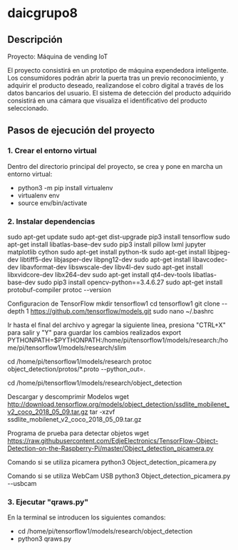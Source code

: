 # daicgrupo8

## Descripción
Proyecto: Máquina de vending IoT

El proyecto consistirá en un prototipo de máquina expendedora inteligente. Los consumidores podrán abrir la puerta tras un previo reconocimiento, y adquirir el producto deseado, realizandose el cobro digital a través de los datos bancarios del usuario. El sistema de detección del producto adquirido consistirá en una cámara que visualiza el identificativo del producto seleccionado.

## Pasos de ejecución del proyecto

### 1. Crear el entorno virtual

Dentro del directorio principal del proyecto, se crea y pone en marcha un entorno virtual: 
- python3 -m pip install virtualenv
- virtualenv env
- source env/bin/activate

### 2. Instalar dependencias

sudo apt-get update
sudo apt-get dist-upgrade
pip3 install tensorflow
sudo apt-get install libatlas-base-dev
sudo pip3 install pillow lxml jupyter matplotlib cython
sudo apt-get install python-tk
sudo apt-get install libjpeg-dev libtiff5-dev libjasper-dev libpng12-dev
sudo apt-get install libavcodec-dev libavformat-dev libswscale-dev libv4l-dev
sudo apt-get install libxvidcore-dev libx264-dev
sudo apt-get install qt4-dev-tools libatlas-base-dev
sudo pip3 install opencv-python==3.4.6.27
sudo apt-get install protobuf-compiler
protoc --version


Configuracion de TensorFlow
mkdir tensorflow1
cd tensorflow1
git clone --depth 1 https://github.com/tensorflow/models.git
sudo nano ~/.bashrc

Ir hasta el final del archivo y agregar la siguiente linea, presiona "CTRL+X" para salir y "Y" para guardar los cambios realizados
export PYTHONPATH=$PYTHONPATH:/home/pi/tensorflow1/models/research:/home/pi/tensorflow1/models/research/slim

cd /home/pi/tensorflow1/models/research
protoc object_detection/protos/*.proto --python_out=.

cd /home/pi/tensorflow1/models/research/object_detection

Descargar y descomprimir Modelos
wget http://download.tensorflow.org/models/object_detection/ssdlite_mobilenet_v2_coco_2018_05_09.tar.gz
tar -xzvf ssdlite_mobilenet_v2_coco_2018_05_09.tar.gz

Programa de prueba para detectar objetos
wget https://raw.githubusercontent.com/EdjeElectronics/TensorFlow-Object-Detection-on-the-Raspberry-Pi/master/Object_detection_picamera.py

Comando si se utiliza picamera
python3 Object_detection_picamera.py

Comando si se utiliza WebCam USB
python3 Object_detection_picamera.py --usbcam


### 3. Ejecutar "qraws.py"

En la terminal se introducen los siguientes comandos:

- cd /home/pi/tensorflow1/models/research/object_detection
- python3 qraws.py




